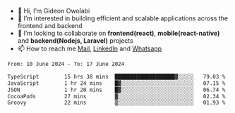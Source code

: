 - 👋 Hi, I’m Gideon Owolabi
- 👀 I’m interested in building efficient and scalable applications across the frontend and backend
- 💞️ I’m looking to collaborate on <b>frontend(react)</b>, <b>mobile(react-native)</b> and <b>backend(Nodejs, Laravel)</b> projects
- 📫 How to reach me <a href="mailto:gideoniyin2021@gmail.com">Mail</a>, <a href="https://www.linkedin.com/in/gideon-owolabi-9b667a232/">LinkedIn</a> and <a href="https://wa.me/2348055377085">Whatsapp</a>

<!---
gude1/gude1 is a ✨ special ✨ repository because its `README.md` (this file) appears on your GitHub profile.
You can click the Preview link to take a look at your changes.
--->

<!--START_SECTION:waka-->

```txt
From: 10 June 2024 - To: 17 June 2024

TypeScript        15 hrs 38 mins  ███████████████████▓░░░░░   79.03 %
JavaScript        1 hr 24 mins    █▓░░░░░░░░░░░░░░░░░░░░░░░   07.15 %
JSON              1 hr 20 mins    █▓░░░░░░░░░░░░░░░░░░░░░░░   06.74 %
CocoaPods         27 mins         ▓░░░░░░░░░░░░░░░░░░░░░░░░   02.34 %
Groovy            22 mins         ▒░░░░░░░░░░░░░░░░░░░░░░░░   01.93 %
```

<!--END_SECTION:waka-->
